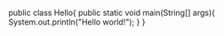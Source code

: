 public class Hello{
  public static void main(String[] args){
    System.out.println("Hello world!");
  }
}



